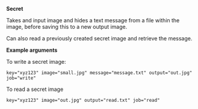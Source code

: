 **Secret**

Takes and input image and hides a text message from a file within the image, before saving this to a new output image.

Can also read a previously created secret image and retrieve the message.

**Example arguments**

To write a secret image:

`key="xyz123" image="small.jpg" message="message.txt" output="out.jpg" job="write"`

To read a secret image

`key="xyz123" image="out.jpg" output="read.txt" job="read"`